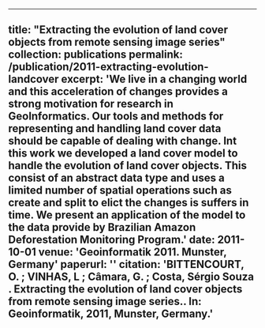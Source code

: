 
---
title: "Extracting the evolution of land cover objects from remote sensing image series"
collection: publications
permalink: /publication/2011-extracting-evolution-landcover
excerpt: 'We live in a changing world and this acceleration of changes provides a strong motivation for research in GeoInformatics. Our tools and methods for representing and handling land cover data should be capable of dealing with change. Int this work we developed a land cover model to handle the evolution of land cover objects. This consist of an abstract data type and uses a limited number of spatial operations such as create and split to elict the changes is suffers in time. We present an application of the model to the data provide by Brazilian Amazon Deforestation Monitoring Program.'
date: 2011-10-01
venue: 'Geoinformatik 2011. Munster, Germany'
paperurl: ''
citation: 'BITTENCOURT, O. ; VINHAS, L ; Câmara, G. ; Costa, Sérgio Souza . Extracting the evolution of land cover objects from remote sensing image series.. In: Geoinformatik, 2011, Munster, Germany.'
---


